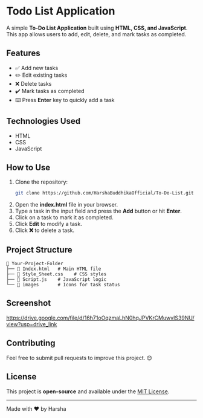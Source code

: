 # Todo List Application

A simple **To-Do List Application** built using **HTML, CSS, and JavaScript**. This app allows users to add, edit, delete, and mark tasks as completed.

## Features
- ✅ Add new tasks
- ✏️ Edit existing tasks
- ❌ Delete tasks
- ✔️ Mark tasks as completed
- ⌨️ Press **Enter** key to quickly add a task

## Technologies Used
- HTML
- CSS
- JavaScript

## How to Use
1. Clone the repository:
   ```sh
   git clone https://github.com/HarshaBuddhikaOfficial/To-Do-List.git
   ```
2. Open the **index.html** file in your browser.
3. Type a task in the input field and press the **Add** button or hit **Enter**.
4. Click on a task to mark it as completed.
5. Click **Edit** to modify a task.
6. Click **❌** to delete a task.

## Project Structure
```
📂 Your-Project-Folder
├── 📄 Index.html   # Main HTML file
├── 📄 Style_Sheet.css    # CSS styles
├── 📄 Script.js    # JavaScript logic
└── 📂 images       # Icons for task status
```

## Screenshot
https://drive.google.com/file/d/16h71oOqzmaLhN0hqJPVKrCMuwvlS39NU/view?usp=drive_link

## Contributing
Feel free to submit pull requests to improve this project. 😊

## License
This project is **open-source** and available under the [MIT License](LICENSE).

---
Made with ❤️ by Harsha

